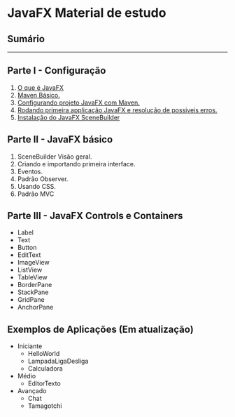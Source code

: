 # JavaFX Material de estudo


## Sumário
---

## Parte I - Configuração 

1. [O que é JavaFX](Parte%20I/1)
2. [Maven Básico.](Parte%20I/2)
3. [Configurando projeto JavaFX com Maven.](Parte%20I/3)
4. [Rodando primeira applicação JavaFX e resolução de possiveis erros.](Parte%20I/4)
5. [Instalação do JavaFX SceneBuilder](Parte%20I/5)

## Parte II - JavaFX básico

1. SceneBuilder Visão geral.
2. Criando e importando primeira interface.
3. Eventos.
4. Padrão Observer.
5. Usando CSS.
6. Padrão MVC

## Parte III - JavaFX Controls e Containers

- Label
- Text
- Button
- EditText
- ImageView
- ListView
- TableView    
- BorderPane
- StackPane
- GridPane
- AnchorPane

## Exemplos de Aplicações (Em atualização)

- Iniciante
    - HelloWorld
    - LampadaLigaDesliga
    - Calculadora
- Médio
    - EditorTexto
- Avançado
    - Chat
    - Tamagotchi